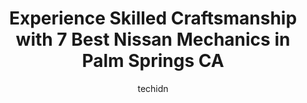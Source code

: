 ---
layout: ampstory
image: https://images.unsplash.com/photo-1632275227519-5a515f53272d?ixlib=rb-4.0.3&ixid=MnwxMjA3fDB8MHxwaG90by1wYWdlfHx8fGVufDB8fHx8&auto=format&fit=crop&w=640&h=853&q=80
author: techidn
featured: false
description: Looking for reliable and skilled Nissan Mechanic in Palm Springs CA, USA? Your search ends here with the 7 best Nissan Mechanic in town. With their expertise and commitment to delivering exc
title: Experience Skilled Craftsmanship with 7 Best Nissan Mechanics in Palm Springs CA
cover:
   title: Experience Skilled Craftsmanship with 7 Best Nissan Mechanics in Palm Springs CA
   subtitle: Rickpate
   background: https://images.unsplash.com/photo-1632275227519-5a515f53272d?ixlib=rb-4.0.3&ixid=MnwxMjA3fDB8MHxwaG90by1wYWdlfHx8fGVufDB8fHx8&auto=format&fit=crop&w=640&h=853&q=80

pages: 
 - layout: thirds
   top: <h1>#1 Bavarian Auto Repair</h1>
   bottom: "<p>Theo is a real pro. He knows these cars in detail. He is resourceful and respectful. Trust, the things you dislike about going to a dealer for repair are remedied by Theo</p>"
   background: https://www.knot35.com/toplist/wp-content/uploads/2023/06/best-nissan-mechanic-1-in-palm-springs-ca-1685831803.jpeg
   backgroundblur: true
 - layout: thirds
   top: <h1>#2 Automotive Service Center and Repair</h1>
   bottom: "<p>661 Williams Rd #3, Palm Springs, CA 92264, United States</p>"
   background: https://www.knot35.com/toplist/wp-content/uploads/2023/06/best-nissan-mechanic-2-in-palm-springs-ca-1685831803.jpeg
   cta:
      link: https://www.knot35.com/toplist/experience-skilled-craftsmanship-with-7-best-nissan-mechanics-in-palm-springs-ca/
      text: Experience Skilled Craftsmanship with 7 Best Nissan Mechanics in Palm Springs CA
 - layout: thirds
   top: <h1>#3 Palm Springs Tire & Automotive Center Inc</h1>
   bottom: "<p>495 Industrial Pl, Palm Springs, CA 92264, United States</p>"
   background: https://www.knot35.com/toplist/wp-content/uploads/2023/06/best-nissan-mechanic-3-in-palm-springs-ca-1685831804.jpeg
   cta:
      link: https://www.knot35.com/toplist/experience-skilled-craftsmanship-with-7-best-nissan-mechanics-in-palm-springs-ca/
      text: Experience Skilled Craftsmanship with 7 Best Nissan Mechanics in Palm Springs CA
 - layout: thirds
   top: <h1>#4 Romos Auto Corporation</h1>
   bottom: "<p>640 Williams Rd, Palm Springs, CA 92264, United States</p>"
   background: https://images.unsplash.com/photo-1608411404720-c8f0417bcdba?ixlib=rb-4.0.3&ixid=MnwxMjA3fDB8MHxwaG90by1wYWdlfHx8fGVufDB8fHx8&auto=format&fit=crop&w=640&h=853&q=80
   cta:
      link: https://www.knot35.com/toplist/experience-skilled-craftsmanship-with-7-best-nissan-mechanics-in-palm-springs-ca/
      text: Experience Skilled Craftsmanship with 7 Best Nissan Mechanics in Palm Springs CA
 - layout: thirds
   top: <h1>#5 Top Notch Automotive</h1>
   bottom: "<p>6-A, 19020 N Indian Canyon Dr, North Palm Springs, CA 92258, United States</p>"
   background: https://images.unsplash.com/photo-1604871000636-074fa5117945?ixlib=rb-4.0.3&ixid=MnwxMjA3fDB8MHxwaG90by1wYWdlfHx8fGVufDB8fHx8&auto=format&fit=crop&w=640&h=853&q=80
   cta:
      link: https://www.knot35.com/toplist/experience-skilled-craftsmanship-with-7-best-nissan-mechanics-in-palm-springs-ca/
      text: Experience Skilled Craftsmanship with 7 Best Nissan Mechanics in Palm Springs CA
 - layout: thirds
   top: <h1>#6 David Daniel Smith Automotive</h1>
   bottom: "<p>401 W Radio Rd B-16, Palm Springs, CA 92262, United States</p>"
   background: https://images.unsplash.com/photo-1515405295579-ba7b45403062?ixlib=rb-4.0.3&ixid=MnwxMjA3fDB8MHxwaG90by1wYWdlfHx8fGVufDB8fHx8&auto=format&fit=crop&w=640&h=853&q=80
   cta:
      link: https://www.knot35.com/toplist/experience-skilled-craftsmanship-with-7-best-nissan-mechanics-in-palm-springs-ca/
      text: Experience Skilled Craftsmanship with 7 Best Nissan Mechanics in Palm Springs CA
 - layout: thirds
   top: <h1>#7 R&A Auto Repair & Tires</h1>
   bottom: "<p>19465 N Indian Canyon Dr Ste H, Palm Springs, CA 92262, United States</p>"
   background: https://images.unsplash.com/photo-1533735380053-eb8d0759b24a?ixlib=rb-4.0.3&ixid=MnwxMjA3fDB8MHxwaG90by1wYWdlfHx8fGVufDB8fHx8&auto=format&fit=crop&w=640&h=853&q=80
   cta:
      link: https://www.knot35.com/toplist/experience-skilled-craftsmanship-with-7-best-nissan-mechanics-in-palm-springs-ca/
      text: Experience Skilled Craftsmanship with 7 Best Nissan Mechanics in Palm Springs CA
 - layout: thirds
   middle: Continue reading...
   background: https://images.unsplash.com/photo-1609083590460-7b8cc0ca65f8?ixlib=rb-4.0.3&ixid=MnwxMjA3fDB8MHxwaG90by1wYWdlfHx8fGVufDB8fHx8&auto=format&fit=crop&w=640&h=853&q=80
   cta:
      link: https://www.knot35.com/toplist/experience-skilled-craftsmanship-with-7-best-nissan-mechanics-in-palm-springs-ca/
      text: Experience Skilled Craftsmanship with 7 Best Nissan Mechanics in Palm Springs CA
      
---
